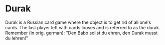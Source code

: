 Durak
=====

Durak is a Russian card game where the object is to get rid of all one's cards. The last player left with cards looses and is referred to as the durak. Remember (in orig. german): "Den Babo sollst du ehren, den Durak musst du lehren!"
